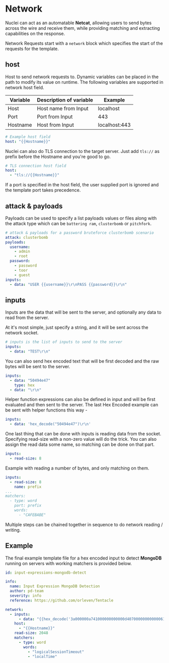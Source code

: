 # Network

Nuclei can act as an automatable **Netcat**, allowing users to send bytes across the wire and receive them, while providing matching and extracting capabilities on the response.

Network Requests start with a `network` block which specifies the start of the requests for the template.

## host

Host to send network requests to. Dynamic variables can be placed in the path to modify its value on runtime. The following variables are supported in network host field.

| Variable | Description of variable | Example | 
|----------|-------------------------|---------|
| Host  | Host name from Input | localhost | 
| Port  | Port from Input | 443 | 
| Hostname | Host from Input | localhost:443 | 

```yaml
# Example host field
host: "{{Hostname}}"
```

Nuclei can also do TLS connection to the target server. Just add `tls://` as prefix before the Hostname and you're good to go.

```yaml
# TLS connection host field
host:
  - "tls://{{Hostname}}"
```

If a port is specified in the host field, the user supplied port is ignored and the template port takes precedence.

## attack & payloads

Payloads can be used to specify a list payloads values or files along with the attack type which can be `battering ram`, `clusterbomb` or `pitchfork`. 

```yaml
# attack & payloads for a password bruteforce clusterbomb scenario
attack: clusterbomb
payloads:
  username:
    - admin
    - root
  password:
    - password
    - toor
    - guest
inputs:
  - data: "USER {{username}}\r\nPASS {{password}}\r\n"
```

## inputs

Inputs are the data that will be sent to the server, and optionally any data to read from the server.

At it's most simple, just specify a string, and it will be sent across the network socket.

```yaml
# inputs is the list of inputs to send to the server
inputs: 
  - data: "TEST\r\n"
```

You can also send hex encoded text that will be first decoded and the raw bytes will be sent to the server.

```yaml
inputs:
  - data: "50494e47"
    type: hex
  - data: "\r\n"
```

Helper function expressions can also be defined in input and will be first evaluated and then sent to the server. The last Hex Encoded example can be sent with helper functions this way -

```yaml
inputs:
  - data: 'hex_decode("50494e47")\r\n'
```

One last thing that can be done with inputs is reading data from the socket. Specifying read-size with a non-zero value will do the trick. You can also assign the read data some name, so matching can be done on that part.

```yaml
inputs:
  - read-size: 8
```

Example with reading a number of bytes, and only matching on them.

```yaml
inputs:
  - read-size: 8
    name: prefix
...
matchers:
  - type: word
    part: prefix
    words: 
      - "CAFEBABE"
```

Multiple steps can be chained together in sequence to do network reading / writing.

## Example

The final example template file for a hex encoded input to detect **MongoDB** running on servers with working matchers is provided below.

```yaml
id: input-expressions-mongodb-detect

info:
  name: Input Expression MongoDB Detection
  author: pd-team
  severity: info
  reference: https://github.com/orleven/Tentacle

network:
  - inputs:
      - data: "{{hex_decode('3a000000a741000000000000d40700000000000061646d696e2e24636d640000000000ffffffff130000001069736d6173746572000100000000')}}"
    host:
      - "{{Hostname}}"
    read-size: 2048
    matchers:
      - type: word
        words:
          - "logicalSessionTimeout"
          - "localTime"
```